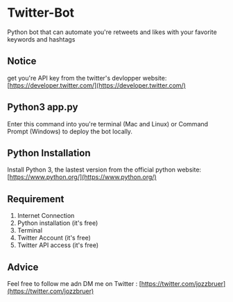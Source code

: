 # Twitter-Bot
Python bot that can automate you're retweets and likes with your favorite keywords and  hashtags

## Notice
get you're API key from the twitter's devlopper website: [https://developer.twitter.com/](https://developer.twitter.com/)

## Python3 app.py
Enter this command into you're terminal (Mac and Linux) or Command Prompt (Windows) to deploy the bot locally. 

## Python Installation
Install Python 3, the lastest version from the official python website: [https://www.python.org/](https://www.python.org/)

## Requirement
1. Internet Connection
2. Python installation (it's free)
3. Terminal
4. Twitter Account (it's free)
5. Twitter API access (it's free)

## Advice
Feel free to follow me adn DM me on Twitter : [https://twitter.com/jozzbruer](https://twitter.com/jozzbruer)
